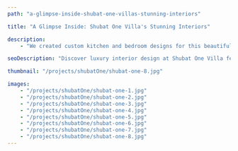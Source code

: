 ```yaml
---
path: "a-glimpse-inside-shubat-one-villas-stunning-interiors"

title: "A Glimpse Inside: Shubat One Villa's Stunning Interiors"

description:
    - "We created custom kitchen and bedroom designs for this beautiful villa. Our team carefully planned each room to match how the owners live. The kitchen has everything needed for cooking great meals, with plenty of space to move around. The bedrooms are quiet and peaceful places to relax. We used high-quality materials and smart design choices to make every room look and feel special. The whole home flows together nicely, making it both beautiful and easy to live in."

seoDescription: "Discover luxury interior design at Shubat One Villa featuring custom kitchens & serene bedrooms. Experience premium materials, smart layouts & elegant living spaces. Transform your home with our expert designers. Create the perfect blend of beauty & functionality."

thumbnail: "/projects/shubatOne/shubat-one-8.jpg"

images:
    - "/projects/shubatOne/shubat-one-1.jpg"
    - "/projects/shubatOne/shubat-one-2.jpg"
    - "/projects/shubatOne/shubat-one-3.jpg"
    - "/projects/shubatOne/shubat-one-4.jpg"
    - "/projects/shubatOne/shubat-one-5.jpg"
    - "/projects/shubatOne/shubat-one-6.jpg"
    - "/projects/shubatOne/shubat-one-7.jpg"
    - "/projects/shubatOne/shubat-one-8.jpg"
---
```

